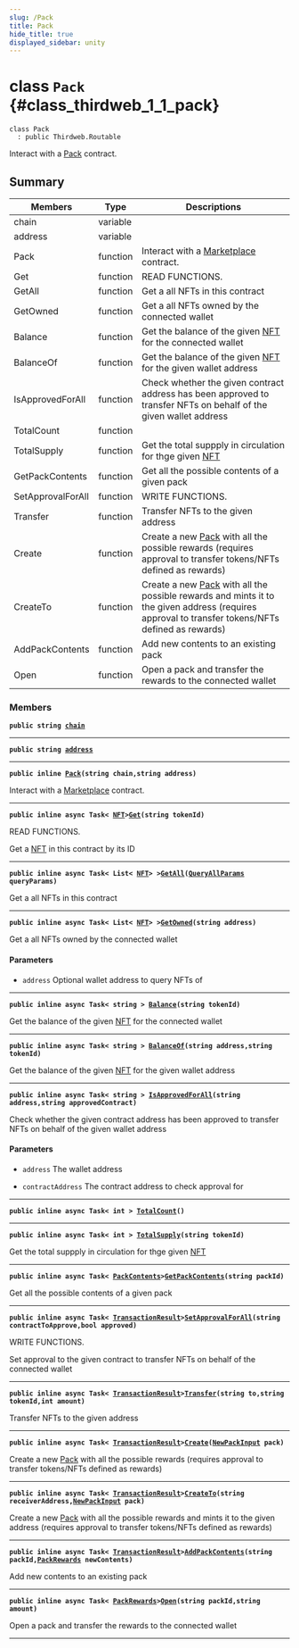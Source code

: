```yaml
---
slug: /Pack
title: Pack
hide_title: true
displayed_sidebar: unity
---
```


# class `Pack` {#class_thirdweb_1_1_pack}

```
class Pack
  : public Thirdweb.Routable
```

Interact with a [Pack](#class_thirdweb_1_1_pack) contract.

## Summary

| Members           | Type     | Descriptions                                                                                                                                                                 |
| ----------------- | -------- | ---------------------------------------------------------------------------------------------------------------------------------------------------------------------------- |
| chain             | variable |                                                                                                                                                                              |
| address           | variable |                                                                                                                                                                              |
| Pack              | function | Interact with a [Marketplace](docs/unity/Marketplace.md#class_thirdweb_1_1_marketplace) contract.                                                                            |
| Get               | function | READ FUNCTIONS.                                                                                                                                                              |
| GetAll            | function | Get a all NFTs in this contract                                                                                                                                              |
| GetOwned          | function | Get a all NFTs owned by the connected wallet                                                                                                                                 |
| Balance           | function | Get the balance of the given [NFT](docs/unity/NFT.md#struct_thirdweb_1_1_n_f_t) for the connected wallet                                                                     |
| BalanceOf         | function | Get the balance of the given [NFT](docs/unity/NFT.md#struct_thirdweb_1_1_n_f_t) for the given wallet address                                                                 |
| IsApprovedForAll  | function | Check whether the given contract address has been approved to transfer NFTs on behalf of the given wallet address                                                            |
| TotalCount        | function |                                                                                                                                                                              |
| TotalSupply       | function | Get the total suppply in circulation for thge given [NFT](docs/unity/NFT.md#struct_thirdweb_1_1_n_f_t)                                                                       |
| GetPackContents   | function | Get all the possible contents of a given pack                                                                                                                                |
| SetApprovalForAll | function | WRITE FUNCTIONS.                                                                                                                                                             |
| Transfer          | function | Transfer NFTs to the given address                                                                                                                                           |
| Create            | function | Create a new [Pack](#class_thirdweb_1_1_pack) with all the possible rewards (requires approval to transfer tokens/NFTs defined as rewards)                                   |
| CreateTo          | function | Create a new [Pack](#class_thirdweb_1_1_pack) with all the possible rewards and mints it to the given address (requires approval to transfer tokens/NFTs defined as rewards) |
| AddPackContents   | function | Add new contents to an existing pack                                                                                                                                         |
| Open              | function | Open a pack and transfer the rewards to the connected wallet                                                                                                                 |

### Members

**`public string `[`chain`](#class_thirdweb_1_1_pack_1ae65c4c6bbb9e1fc75686d4fb25274ed4)**

---

**`public string `[`address`](#class_thirdweb_1_1_pack_1a2e01eadb1290eba35178ac00df897abc)**

---

**`public inline `[`Pack`](#class_thirdweb_1_1_pack_1a4a0bbffb978806b89364ee73ff0c6c65)`(string chain,string address)`**

Interact with a [Marketplace](docs/unity/Marketplace.md#class_thirdweb_1_1_marketplace) contract.

---

**`public inline async Task< `[`NFT`](docs/unity/NFT.md#struct_thirdweb_1_1_n_f_t)`>`[`Get`](#class_thirdweb_1_1_pack_1a2a863624446e14f14a2f66c523d0ebd2)`(string tokenId)`**

READ FUNCTIONS.

Get a [NFT](docs/unity/NFT.md#struct_thirdweb_1_1_n_f_t) in this contract by its ID

---

**`public inline async Task< List< `[`NFT`](docs/unity/NFT.md#struct_thirdweb_1_1_n_f_t)`> >`[`GetAll`](#class_thirdweb_1_1_pack_1ad1534fccc43f658e5f072b433e5eb983)`(`[`QueryAllParams`](docs/unity/QueryAllParams.md#class_thirdweb_1_1_query_all_params)` queryParams)`**

Get a all NFTs in this contract

---

**`public inline async Task< List< `[`NFT`](docs/unity/NFT.md#struct_thirdweb_1_1_n_f_t)`> >`[`GetOwned`](#class_thirdweb_1_1_pack_1af286b08b76146749d539ce5720f40d1a)`(string address)`**

Get a all NFTs owned by the connected wallet

#### Parameters

- `address` Optional wallet address to query NFTs of

---

**`public inline async Task< string > `[`Balance`](#class_thirdweb_1_1_pack_1a8cbfb89ac9894be20a2eb5722756fa60)`(string tokenId)`**

Get the balance of the given [NFT](docs/unity/NFT.md#struct_thirdweb_1_1_n_f_t) for the connected wallet

---

**`public inline async Task< string > `[`BalanceOf`](#class_thirdweb_1_1_pack_1a29cd4f967beb3aa1a65dbddb356c0227)`(string address,string tokenId)`**

Get the balance of the given [NFT](docs/unity/NFT.md#struct_thirdweb_1_1_n_f_t) for the given wallet address

---

**`public inline async Task< string > `[`IsApprovedForAll`](#class_thirdweb_1_1_pack_1a7a5468373f88b07236ecd2b82867ce8d)`(string address,string approvedContract)`**

Check whether the given contract address has been approved to transfer NFTs on behalf of the given wallet address

#### Parameters

- `address` The wallet address

- `contractAddress` The contract address to check approval for

---

**`public inline async Task< int > `[`TotalCount`](#class_thirdweb_1_1_pack_1ae92159a38fe0f63ec6fcb6668677fe19)`()`**

---

**`public inline async Task< int > `[`TotalSupply`](#class_thirdweb_1_1_pack_1af97fd8f9326d0e41356fd07d11f84dda)`(string tokenId)`**

Get the total suppply in circulation for thge given [NFT](docs/unity/NFT.md#struct_thirdweb_1_1_n_f_t)

---

**`public inline async Task< `[`PackContents`](docs/unity/PackContents.md#class_thirdweb_1_1_pack_contents)`>`[`GetPackContents`](#class_thirdweb_1_1_pack_1a346c554a0538f2d8587fd3dbda554dc0)`(string packId)`**

Get all the possible contents of a given pack

---

**`public inline async Task< `[`TransactionResult`](docs/unity/TransactionResult.md#class_thirdweb_1_1_transaction_result)`>`[`SetApprovalForAll`](#class_thirdweb_1_1_pack_1a36127ffffba6c6f21597d1cc862474fa)`(string contractToApprove,bool approved)`**

WRITE FUNCTIONS.

Set approval to the given contract to transfer NFTs on behalf of the connected wallet

---

**`public inline async Task< `[`TransactionResult`](docs/unity/TransactionResult.md#class_thirdweb_1_1_transaction_result)`>`[`Transfer`](#class_thirdweb_1_1_pack_1a6a7004baa5054dc91b80c518d4b34bed)`(string to,string tokenId,int amount)`**

Transfer NFTs to the given address

---

**`public inline async Task< `[`TransactionResult`](docs/unity/TransactionResult.md#class_thirdweb_1_1_transaction_result)`>`[`Create`](#class_thirdweb_1_1_pack_1a150dc435526a37047ed7323567abe2a3)`(`[`NewPackInput`](docs/unity/NewPackInput.md#class_thirdweb_1_1_new_pack_input)` pack)`**

Create a new [Pack](#class_thirdweb_1_1_pack) with all the possible rewards (requires approval to transfer tokens/NFTs defined as rewards)

---

**`public inline async Task< `[`TransactionResult`](docs/unity/TransactionResult.md#class_thirdweb_1_1_transaction_result)`>`[`CreateTo`](#class_thirdweb_1_1_pack_1a0455215677631c886070379209ead081)`(string receiverAddress,`[`NewPackInput`](docs/unity/NewPackInput.md#class_thirdweb_1_1_new_pack_input)` pack)`**

Create a new [Pack](#class_thirdweb_1_1_pack) with all the possible rewards and mints it to the given address (requires approval to transfer tokens/NFTs defined as rewards)

---

**`public inline async Task< `[`TransactionResult`](docs/unity/TransactionResult.md#class_thirdweb_1_1_transaction_result)`>`[`AddPackContents`](#class_thirdweb_1_1_pack_1acb611c382e7ce79a92826c2404b68d7e)`(string packId,`[`PackRewards`](docs/unity/PackRewards.md#struct_thirdweb_1_1_pack_rewards)` newContents)`**

Add new contents to an existing pack

---

**`public inline async Task< `[`PackRewards`](docs/unity/PackRewards.md#struct_thirdweb_1_1_pack_rewards)`>`[`Open`](#class_thirdweb_1_1_pack_1a3217e8f071a06e897744421b48e0c710)`(string packId,string amount)`**

Open a pack and transfer the rewards to the connected wallet

---
